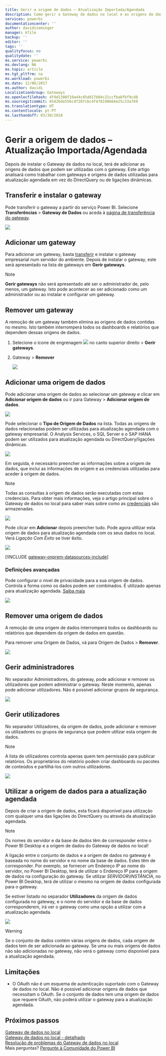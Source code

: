 ```yaml
---
title: Gerir a origem de dados – Atualização Importada/Agendada
description: Como gerir o Gateway de dados no local e as origens de dados que pertencem a esse gateway. Este artigo é específico para origens de dados que podem ser utilizadas com a atualização importada/agendada.
services: powerbi
documentationcenter: ''
author: davidiseminger
manager: kfile
backup: ''
editor: ''
tags: ''
qualityfocus: no
qualitydate: ''
ms.service: powerbi
ms.devlang: NA
ms.topic: article
ms.tgt_pltfrm: na
ms.workload: powerbi
ms.date: 12/06/2017
ms.author: davidi
LocalizationGroup: Gateways
ms.openlocfilehash: 4fdd1380f10a44c45dd17b04c21ccfba8fbf9cd8
ms.sourcegitcommit: 65426de556cd7207cbc4f478198664e25c33a769
ms.translationtype: HT
ms.contentlocale: pt-PT
ms.lasthandoff: 03/30/2018
---
```

# <a name="manage-your-data-source---importscheduled-refresh"></a>Gerir a origem de dados – Atualização Importada/Agendada
Depois de instalar o Gateway de dados no local, terá de adicionar as origens de dados que podem ser utilizadas com o gateway. Este artigo analisará como trabalhar com gateways e origens de dados utilizadas para atualização agendada em vez do DirectQuery ou de ligações dinâmicas.

## <a name="download-and-install-the-gateway"></a>Transferir e instalar o gateway
Pode transferir o gateway a partir do serviço Power BI. Selecione **Transferências** > **Gateway de Dados** ou aceda à [página de transferência do gateway](https://go.microsoft.com/fwlink/?LinkId=698861).

![](media/service-gateway-enterprise-manage-scheduled-refresh/powerbi-download-data-gateway.png)

## <a name="add-a-gateway"></a>Adicionar um gateway
Para adicionar um gateway, basta [transferir](https://go.microsoft.com/fwlink/?LinkId=698863) e instalar o gateway empresarial num servidor do ambiente. Depois de instalar o gateway, este será apresentado na lista de gateways em **Gerir gateways**.

> [!NOTE]
> **Gerir gateways** não será apresentado até ser o administrador de, pelo menos, um gateway. Isto pode acontecer ao ser adicionado como um administrador ou ao instalar e configurar um gateway.
> 
> 

## <a name="remove-a-gateway"></a>Remover um gateway
A remoção de um gateway também elimina as origens de dados contidas no mesmo.  Isto também interromperá todos os dashboards e relatórios que dependem dessas origens de dados.

1. Selecione o ícone de engrenagem ![](media/service-gateway-enterprise-manage-scheduled-refresh/pbi_gearicon.png) no canto superior direito > **Gerir gateways**.
2. Gateway > **Remover**
   
   ![](media/service-gateway-enterprise-manage-scheduled-refresh/datasourcesettings7.png)

## <a name="add-a-data-source"></a>Adicionar uma origem de dados
Pode adicionar uma origem de dados ao selecionar um gateway e clicar em **Adicionar origem de dados** ou ir para Gateway > **Adicionar origem de dados**.

![](media/service-gateway-enterprise-manage-scheduled-refresh/datasourcesettings1.png)

Pode selecionar o **Tipo de Origem de Dados** na lista. Todas as origens de dados relacionadas podem ser utilizadas para atualização agendada com o gateway empresarial. O Analysis Services, o SQL Server e o SAP HANA podem ser utilizados para atualização agendada ou DirectQuery/ligações dinâmicas.

![](media/service-gateway-enterprise-manage-scheduled-refresh/datasourcesettings2.png)

Em seguida, é necessário preencher as informações sobre a origem de dados, que inclui as informações de origem e as credenciais utilizadas para aceder à origem de dados.

> [!NOTE]
> Todas as consultas à origem de dados serão executadas com estas credenciais. Para obter mais informações, veja o artigo principal sobre o Gateway de dados no local para saber mais sobre como as [credenciais](service-gateway-onprem.md#credentials) são armazenadas.
> 
> 

![](media/service-gateway-enterprise-manage-scheduled-refresh/datasourcesettings3-oracle.png)

Pode clicar em **Adicionar** depois preencher tudo.  Pode agora utilizar esta origem de dados para atualização agendada com os seus dados no local. Verá *Ligação Com Êxito* se tiver êxito.

![](media/service-gateway-enterprise-manage-scheduled-refresh/datasourcesettings4.png)

<!-- Shared Install steps Include -->
[!INCLUDE [gateway-onprem-datasources-include](./includes/gateway-onprem-datasources-include.md)]

### <a name="advanced-settings"></a>Definições avançadas
Pode configurar o nível de privacidade para a sua origem de dados. Controla a forma como os dados podem ser combinados. É utilizado apenas para atualização agendada. [Saiba mais](https://support.office.com/article/Privacy-levels-Power-Query-CC3EDE4D-359E-4B28-BC72-9BEE7900B540)

![](media/service-gateway-enterprise-manage-scheduled-refresh/datasourcesettings9.png)

## <a name="remove-a-data-source"></a>Remover uma origem de dados
A remoção de uma origem de dados interromperá todos os dashboards ou relatórios que dependem da origem de dados em questão.  

Para remover uma Origem de Dados, vá para Origem de Dados > **Remover**.

![](media/service-gateway-enterprise-manage-scheduled-refresh/datasourcesettings6.png)

## <a name="manage-administrators"></a>Gerir administradores
No separador Administradores, do gateway, pode adicionar e remover os utilizadores que podem administrar o gateway. Neste momento, apenas pode adicionar utilizadores. Não é possível adicionar grupos de segurança.

![](media/service-gateway-enterprise-manage-scheduled-refresh/datasourcesettings8.png)

## <a name="manage-users"></a>Gerir utilizadores
No separador Utilizadores, da origem de dados, pode adicionar e remover os utilizadores ou grupos de segurança que podem utilizar esta origem de dados.

> [!NOTE]
> A lista de utilizadores controla apenas quem tem permissão para publicar relatórios. Os proprietários do relatório podem criar dashboards ou pacotes de conteúdos e partilhá-los com outros utilizadores.
> 
> 

![](media/service-gateway-enterprise-manage-scheduled-refresh/datasourcesettings5.png)

## <a name="using-the-data-source-for-scheduled-refresh"></a>Utilizar a origem de dados para a atualização agendada
Depois de criar a origem de dados, esta ficará disponível para utilização com qualquer uma das ligações do DirectQuery ou através da atualização agendada.

> [!NOTE]
> Os nomes do servidor e da base de dados têm de corresponder entre o Power BI Desktop e a origem de dados do Gateway de dados no local!
> 
> 

A ligação entre o conjunto de dados e a origem de dados no gateway é baseada no nome do servidor e no nome da base de dados. Estes têm de corresponder. Por exemplo, se fornecer um Endereço IP ao nome do servidor, no Power BI Desktop, terá de utilizar o Endereço IP para a origem de dados na configuração do gateway. Se utilizar *SERVIDOR\INSTÂNCIA*, no Power BI Desktop, terá de utilizar o mesmo na origem de dados configurada para o gateway.

Se estiver listado no separador **Utilizadores** da origem de dados configurada no gateway, e o nome do servidor e da base de dados corresponderem, irá ver o gateway como uma opção a utilizar com a atualização agendada.

![](media/service-gateway-enterprise-manage-scheduled-refresh/powerbi-gateway-enterprise-schedule-refresh.png)

> [!WARNING]
> Se o conjunto de dados contém várias origens de dados, cada origem de dados tem de ser adicionada ao gateway. Se uma ou mais origens de dados não são adicionadas no gateway, não verá o gateway como disponível para a atualização agendada.
> 
> 

## <a name="limitations"></a>Limitações
* O OAuth não é um esquema de autenticação suportado com o Gateway de dados no local. Não é possível adicionar origens de dados que necessitam o OAuth. Se o conjunto de dados tem uma origem de dados que requere OAuth, não poderá utilizar o gateway para a atualização agendada.

## <a name="next-steps"></a>Próximos passos
[Gateway de dados no local](service-gateway-onprem.md)  
[Gateway de dados no local - detalhado](service-gateway-onprem-indepth.md)  
[Resolução de problemas do Gateway de dados no local](service-gateway-onprem-tshoot.md)  
Mais perguntas? [Pergunte à Comunidade do Power BI](http://community.powerbi.com/)

